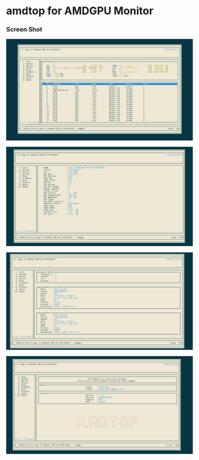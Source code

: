 # amdtop for AMDGPU Monitor

### Screen Shot

![amdtop](./screenshot/amdtop-1.png)

![amdtop](./screenshot/amdtop-2.png)

![amdtop](./screenshot/amdtop-4.png)

![amdtop](./screenshot/amdtop-3.png)
